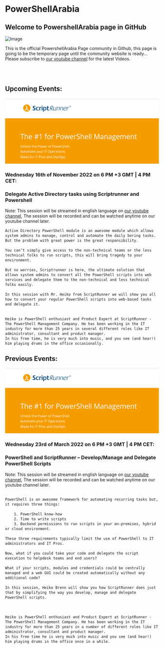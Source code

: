 # PowerShellArabia


## Welcome to PowershellArabia page in GitHub

![Image](https://yt3.ggpht.com/ytc/AKedOLTvNoNQsZhe84Re_Ac4TWxXL-N0BhOQqjoFKC1g=s600-c-k-c0x00ffffff-no-rj-rp-mo)


This is the official PowershellArabia Page community in Github, this page is going to be the temporary page until the community website is ready...
Please subscribe to [our youtube channel](https://www.youtube.com/channel/UCUVK90emEQqk1_JfQn0CBqQ) for the latest Videos.


<br></br>


## Upcoming Events:

![image](https://github.com/faarooq86/PowerShellArabia/blob/gh-pages/Scriptrunner_logo.png?raw=true)

### Wednesday 16th of November 2022 on 6 PM +3 GMT | 4 PM CET:
### Delegate Active Directory tasks using Scriptrunner and Powershell

Note: This session will be streamed in english language on [our youtube channel](https://www.youtube.com/channel/UCUVK90emEQqk1_JfQn0CBqQ), The session will be recorded and can be watched anytime on our youtube channel later.

```
Active Directory PowerShell module is an awesome module which allows system admins to manage, control and automate the daily boring tasks. But the problem with great power is the great responsibility.

You can’t simply give access to the non-technical teams or the less technical folks to run scripts, this will bring tragedy to your environment.

But no worries, Scriptrunner is here, the ultimate solution that allows system admins to convert all the PowerShell scripts into web services and delegate them to the non-technical and less technical folks easily.

In this session with Mr. Heiko from ScriptRunner we will show you all how to convert your regular PowerShell scripts into web-based tasks and delegate it.


Heiko is PowerShell enthusiast and Product Expert at ScriptRunner - The PowerShell Management Company. He has been working in the IT industry for more than 25 years in several different roles like IT administrator, consultant and product manager. 
In his free time, he is very much into music, and you see (and hear!) him playing drums in the office occasionally.
```





## Previous Events:


![image](https://github.com/faarooq86/PowerShellArabia/blob/gh-pages/Scriptrunner_logo.png?raw=true)

### Wednesday 23rd of March 2022 on 6 PM +3 GMT | 4 PM CET:
### PowerShell and ScriptRunner – Develop/Manage and Delegate PowerShell Scripts

Note: This session will be streamed in english language on [our youtube channel](https://www.youtube.com/channel/UCUVK90emEQqk1_JfQn0CBqQ), The session will be recorded and can be watched anytime on our youtube channel later.

```

PowerShell is an awesome framework for automating recurring tasks but, it requires three things:

    1. PowerShell know-how
    2. Time to write scripts
    3. Backend permissions to run scripts in your on-premises, hybrid or cloud environment.

These three requirements typically limit the use of PowerShell to IT administrators and IT Pros.

Now, what if you could take your code and delegate the script execution to helpdesk teams and end users?

What if your scripts, modules and credentials could be centrally managed and a web GUI could be created automatically without any additional code?

In this session, Heiko Brenn will show you how ScriptRunner does just that by simplifying the way you develop, manage and delegate PowerShell scripts.



Heiko is PowerShell enthusiast and Product Expert at ScriptRunner - The PowerShell Management Company. He has been working in the IT industry for more than 25 years in a number of different roles like IT administrator, consultant and product manager. 
In his free time he is very much into music and you see (and hear!) him playing drums in the office once in a while.



```





